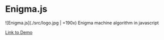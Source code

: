 # Enigma.js
![Enigma.js](./src/logo.jpg | =190x)
Enigma machine algorithm in javascript

[Link to Demo](https://igorbezsmertnyi.github.io/enigma-js/)

